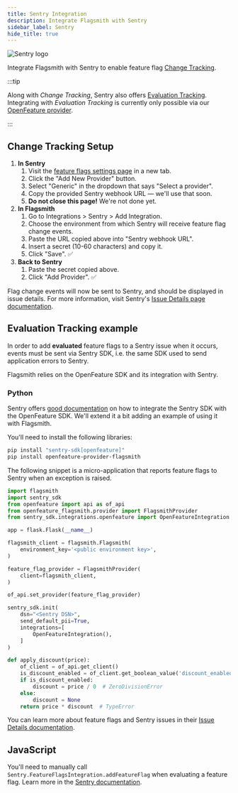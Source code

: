 ```yaml
---
title: Sentry Integration
description: Integrate Flagsmith with Sentry
sidebar_label: Sentry
hide_title: true
---
```


![Sentry logo](/img/integrations/sentry/sentry-logo.svg)

Integrate Flagsmith with Sentry to enable feature flag
[Change Tracking](https://docs.sentry.io/product/issues/issue-details/feature-flags/#change-tracking).

:::tip

Along with _Change Tracking_, Sentry also offers
[Evaluation Tracking](https://docs.sentry.io/product/issues/issue-details/feature-flags/#evaluation-tracking).
Integrating with _Evaluation Tracking_ is currently only possible via our
[OpenFeature provider](/flagsmith-integration/openfeature).

:::

## Change Tracking Setup

1. **In Sentry**
   1. Visit the
      [feature flags settings page](https://sentry.io/orgredirect/organizations/:orgslug/settings/feature-flags/change-tracking/)
      in a new tab.
   1. Click the "Add New Provider" button.
   1. Select "Generic" in the dropdown that says "Select a provider".
   1. Copy the provided Sentry webhook URL — we'll use that soon.
   1. **Do not close this page!** We're not done yet.
1. **In Flagsmith**
   1. Go to Integrations > Sentry > Add Integration.
   1. Choose the environment from which Sentry will receive feature flag change events.
   1. Paste the URL copied above into "Sentry webhook URL".
   1. Insert a secret (10-60 characters) and copy it.
   1. Click "Save". ✅
1. **Back to Sentry**
   1. Paste the secret copied above.
   1. Click "Add Provider". ✅

Flag change events will now be sent to Sentry, and should be displayed in issue details. For more information, visit
Sentry's [Issue Details page documentation](https://docs.sentry.io/product/issues/issue-details/#feature-flags).

## Evaluation Tracking example

In order to add **evaluated** feature flags to a Sentry issue when it occurs, events must be sent via Sentry SDK, i.e.
the same SDK used to send application errors to Sentry.

Flagsmith relies on the OpenFeature SDK and its integration with Sentry.

### Python

Sentry offers [good documentation](https://docs.sentry.io/platforms/python/integrations/openfeature/) on how to
integrate the Sentry SDK with the OpenFeature SDK. We'll extend it a bit adding an example of using it with Flagsmith.

You'll need to install the following libraries:

```sh
pip install "sentry-sdk[openfeature]"
pip install openfeature-provider-flagsmith
```

The following snippet is a micro-application that reports feature flags to Sentry when an exception is raised.

```python
import flagsmith
import sentry_sdk
from openfeature import api as of_api
from openfeature_flagsmith.provider import FlagsmithProvider
from sentry_sdk.integrations.openfeature import OpenFeatureIntegration

app = flask.Flask(__name__)

flagsmith_client = flagsmith.Flagsmith(
    environment_key='<public environment key>',
)

feature_flag_provider = FlagsmithProvider(
    client=flagsmith_client,
)

of_api.set_provider(feature_flag_provider)

sentry_sdk.init(
    dsn="<Sentry DSN>",
    send_default_pii=True,
    integrations=[
        OpenFeatureIntegration(),
    ]
)

def apply_discount(price):
    of_client = of_api.get_client()
    is_discount_enabled = of_client.get_boolean_value('discount_enabled', False)
    if is_discount_enabled:
        discount = price / 0  # ZeroDivisionError
    else:
        discount = None
    return price * discount  # TypeError
```

You can learn more about feature flags and Sentry issues in their
[Issue Details documentation](https://docs.sentry.io/product/issues/issue-details/#feature-flags).

## JavaScript

You'll need to manually call `Sentry.FeatureFlagsIntegration.addFeatureFlag` when evaluating a feature flag. Learn more
in the [Sentry documentation](https://docs.sentry.io/platforms/javascript/configuration/integrations/featureflags/).
